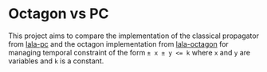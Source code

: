 # Octagon vs PC

This project aims to compare the implementation of the classical propagator from [lala-pc](https://github.com/lattice-land/lala-pc) and the octagon implementation from [lala-octagon](https://github.com/lattice-land/lala-octagon) for managing temporal constraint of the form  `± x ± y <= k` where `x` and `y` are variables and `k` is a constant.


